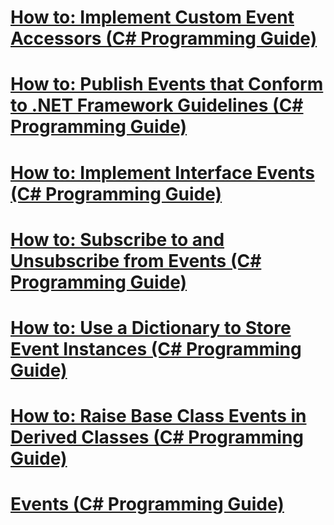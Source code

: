 # [How to: Implement Custom Event Accessors (C# Programming Guide)](how-to-implement-custom-event-accessors.md)
# [How to: Publish Events that Conform to .NET Framework Guidelines (C# Programming Guide)](how-to-publish-events-that-conform-to-net-framework-guidelines.md)
# [How to: Implement Interface Events (C# Programming Guide)](how-to-implement-interface-events.md)
# [How to: Subscribe to and Unsubscribe from Events (C# Programming Guide)](how-to-subscribe-to-and-unsubscribe-from-events.md)
# [How to: Use a Dictionary to Store Event Instances (C# Programming Guide)](how-to-use-a-dictionary-to-store-event-instances.md)
# [How to: Raise Base Class Events in Derived Classes (C# Programming Guide)](how-to-raise-base-class-events-in-derived-classes.md)
# [Events (C# Programming Guide)](index.md)
